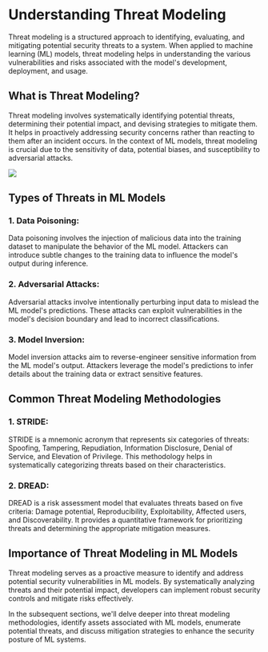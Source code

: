 # Understanding Threat Modeling
Threat modeling is a structured approach to identifying, evaluating, and mitigating potential security threats to a system. When applied to machine learning (ML) models, threat modeling helps in understanding the various vulnerabilities and risks associated with the model's development, deployment, and usage.

## What is Threat Modeling?
Threat modeling involves systematically identifying potential threats, determining their potential impact, and devising strategies to mitigate them. It helps in proactively addressing security concerns rather than reacting to them after an incident occurs. In the context of ML models, threat modeling is crucial due to the sensitivity of data, potential biases, and susceptibility to adversarial attacks.

![](https://learn.microsoft.com/en-us/security/engineering/media/threat-modeling-aiml/tm10.jpg)

## Types of Threats in ML Models
### 1. Data Poisoning:
Data poisoning involves the injection of malicious data into the training dataset to manipulate the behavior of the ML model. Attackers can introduce subtle changes to the training data to influence the model's output during inference.

### 2. Adversarial Attacks:
Adversarial attacks involve intentionally perturbing input data to mislead the ML model's predictions. These attacks can exploit vulnerabilities in the model's decision boundary and lead to incorrect classifications.

### 3. Model Inversion:
Model inversion attacks aim to reverse-engineer sensitive information from the ML model's output. Attackers leverage the model's predictions to infer details about the training data or extract sensitive features.

## Common Threat Modeling Methodologies
### 1. STRIDE:
STRIDE is a mnemonic acronym that represents six categories of threats: Spoofing, Tampering, Repudiation, Information Disclosure, Denial of Service, and Elevation of Privilege. This methodology helps in systematically categorizing threats based on their characteristics.

### 2. DREAD:
DREAD is a risk assessment model that evaluates threats based on five criteria: Damage potential, Reproducibility, Exploitability, Affected users, and Discoverability. It provides a quantitative framework for prioritizing threats and determining the appropriate mitigation measures.

## Importance of Threat Modeling in ML Models
Threat modeling serves as a proactive measure to identify and address potential security vulnerabilities in ML models. By systematically analyzing threats and their potential impact, developers can implement robust security controls and mitigate risks effectively.

In the subsequent sections, we'll delve deeper into threat modeling methodologies, identify assets associated with ML models, enumerate potential threats, and discuss mitigation strategies to enhance the security posture of ML systems.






